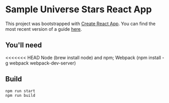 # Sample Universe Stars React App

This project was bootstrapped with [Create React App](https://github.com/facebookincubator/create-react-app).
You can find the most recent version of a guide [here](https://github.com/facebookincubator/create-react-app/blob/master/template/README.md).

## You'll need

<<<<<<< HEAD
Node (brew install node) and npm;
Webpack (npm install -g webpack webpack-dev-server)

## Build

```
npm run start
npm run build
```
